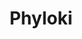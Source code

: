 ---
title: "Phyloki"
excerpt: "<b>About:</b> Tool to fetch metadata for phylogenetic trees annotation<br/><b>Status:</b> Released<br/>![Pepy Total Downloads](https://img.shields.io/pepy/dt/Phyloki?style=flat&logoColor=white&label=Downloads&color=blue) ![PyPI - Version](https://img.shields.io/pypi/v/phyloki?color=green) <br/><img src='/images/tools/phyloki.png' width='500px'>"
collection: tools
external_url: https://github.com/iliapopov17/phyloki
---